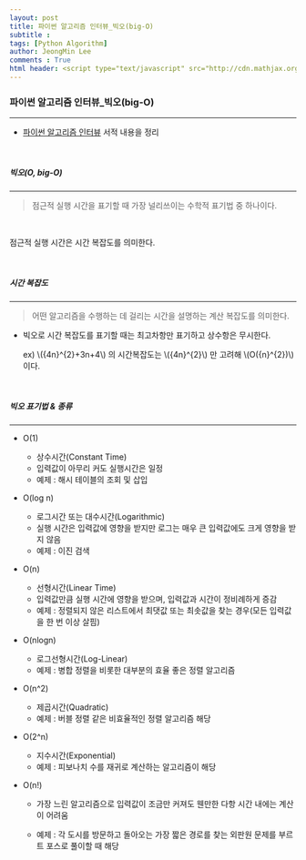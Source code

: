 ```yaml
---
layout: post
title: 파이썬 알고리즘 인터뷰_빅오(big-O)
subtitle : 
tags: [Python Algorithm]
author: JeongMin Lee
comments : True
html header: <script type="text/javascript" src="http://cdn.mathjax.org/mathjax/latest/MathJax.js?config=TeX-AMS-MML_HTMLorMML"></script>
---
```


### 파이썬 알고리즘 인터뷰_빅오(big-O)

------



* [파이썬 알고리즘 인터뷰](https://book.naver.com/bookdb/book_detail.nhn?bid=16406247) 서적 내용을 정리

<br/>

##### 빅오(O, big-O)

------

>  점근적 실행 시간을 표기할 때 가장 널리쓰이는 수학적 표기법 중 하나이다.

<br/>

점근적 실행 시간은 시간 복잡도를 의미한다.

<br/>

##### 시간 복잡도

-------

> 어떤 알고리즘을 수행하는 데 걸리는 시간을 설명하는 계산 복잡도를 의미한다.

* 빅오로 시간 복잡도를 표기할 때는 최고차항만 표기하고 상수항은 무시한다.

  ex)  \\({4n}^{2}+3n+4\\) 의 시간복잡도는 \\({4n}^{2}\\) 만 고려해 \\(O\({n}^{2})\\)이다.

  <br/>

##### 빅오 표기법 & 종류

------


* O(1)
  * 상수시간(Constant Time)
  * 입력값이 아무리 커도 실행시간은 일정
  * 예제 : 해시 테이블의 조회 및 삽입

* O(log n)

  * 로그시간 또는 대수시간(Logarithmic)
  * 실행 시간은 입력값에 영향을 받지만 로그는 매우 큰 입력값에도 크게 영향을 받지 않음
  * 예제 : 이진 검색

* O(n)

  * 선형시간(Linear Time)
  * 입력값만큼 실행 시간에 영향을 받으며, 입력값과 시간이 정비례하게 증감
  * 예제 : 정렬되지 않은 리스트에서 최댓값 또는 최솟값을 찾는 경우(모든  입력값을 한 번 이상 살핌)

* O(nlogn)

  * 로그선형시간(Log-Linear)
  * 예제 : 병합 정렬을 비롯한 대부분의 효율 좋은 정렬 알고리즘

* O(n^2)

  * 제곱시간(Quadratic)
  * 예제 : 버블 정렬 같은 비효율적인 정렬 알고리즘 해당

* O(2^n)

  * 지수시간(Exponential)
  * 예제 : 피보나치 수를 재귀로 계산하는 알고리즘이 해당

* O(n!)

  * 가장 느린 알고리즘으로 입력값이 조금만 커져도 웬만한 다항 시간 내에는 계산이 어려움

  * 예제 : 각 도시를 방문하고 돌아오는 가장 짧은 경로를 찾는 외판원 문제를 부르트 포스로 풀이할 때 해당

    